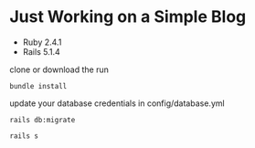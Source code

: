 # Just Working on a Simple Blog

* Ruby 2.4.1
* Rails 5.1.4

clone or download the run

```
bundle install
```
update your database credentials in config/database.yml

```
rails db:migrate
```
```
rails s
```
